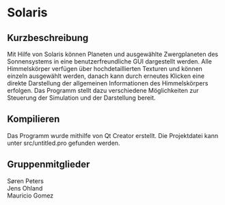 # Solaris
## Kurzbeschreibung
Mit Hilfe von Solaris können Planeten und ausgewählte Zwergplaneten des Sonnensystems in eine benutzerfreundliche GUI dargestellt werden. Alle Himmelskörper verfügen über hochdetaillierten Texturen und können einzeln ausgewählt werden, danach kann durch erneutes Klicken eine direkte Darstellung der allgemeinen Informationen des Himmelskörpers erfolgen. Das Programm stellt dazu verschiedene Möglichkeiten zur Steuerung der Simulation und der Darstellung bereit.

## Kompilieren
Das Programm wurde mithilfe von Qt Creator erstellt. Die Projektdatei kann unter src/untitled.pro gefunden werden.

## Gruppenmitglieder
Søren Peters  
Jens Ohland  
Mauricio Gomez  
